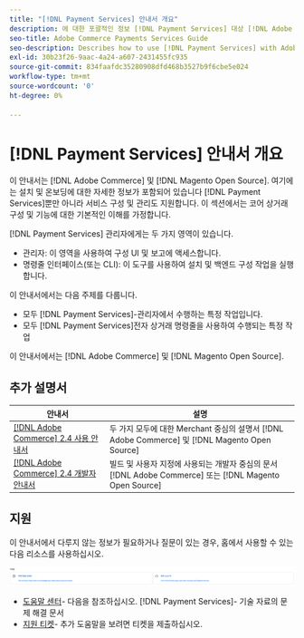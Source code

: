 ```yaml
---
title: "[!DNL Payment Services] 안내서 개요"
description: 에 대한 포괄적인 정보 [!DNL Payment Services] 대상 [!DNL Adobe Commerce] 및 [!DNL Magento Open Source] 설치 및 온보딩 등 관리자
seo-title: Adobe Commerce Payments Services Guide
seo-description: Describes how to use [!DNL Payment Services] with Adobe Commerce or [!DNL Magento Open Source].
exl-id: 30b23f26-9aac-4a24-a607-2431455fc935
source-git-commit: 834faafdc35280908dfd468b3527b9f6cbe5e024
workflow-type: tm+mt
source-wordcount: '0'
ht-degree: 0%

---
```


# [!DNL Payment Services] 안내서 개요

이 안내서는 [!DNL Adobe Commerce] 및 [!DNL Magento Open Source]. 여기에는 설치 및 온보딩에 대한 자세한 정보가 포함되어 있습니다 [!DNL Payment Services]뿐만 아니라 서비스 구성 및 관리도 지원합니다. 이 섹션에서는 코어 상거래 구성 및 기능에 대한 기본적인 이해를 가정합니다.

[!DNL Payment Services] 관리자에게는 두 가지 영역이 있습니다.

* 관리자: 이 영역을 사용하여 구성 UI 및 보고에 액세스합니다.
* 명령줄 인터페이스(또는 CLI): 이 도구를 사용하여 설치 및 백엔드 구성 작업을 실행합니다.

이 안내서에서는 다음 주제를 다룹니다.

* 모두 [!DNL Payment Services]-관리자에서 수행하는 특정 작업입니다.
* 모두 [!DNL Payment Services]전자 상거래 명령줄을 사용하여 수행되는 특정 작업

이 안내서에서는 [!DNL Adobe Commerce] 및 [!DNL Magento Open Source].

## 추가 설명서

| 안내서 | 설명 |
|------ | ----------- |
| [[!DNL Adobe Commerce] 2.4 사용 안내서](https://docs.magento.com/user-guide/) | 두 가지 모두에 대한 Merchant 중심의 설명서 [!DNL Adobe Commerce] 및 [!DNL Magento Open Source] |
| [[!DNL Adobe Commerce] 2.4 개발자 안내서](https://devdocs.magento.com/) | 빌드 및 사용자 지정에 사용되는 개발자 중심의 문서 [!DNL Adobe Commerce] 또는 [!DNL Magento Open Source] |

## 지원

이 안내서에서 다루지 않는 정보가 필요하거나 질문이 있는 경우, 홈에서 사용할 수 있는 다음 리소스를 사용하십시오.

![도움말 리소스](assets/help-resources.png)

* [도움말 센터](https://experienceleague.adobe.com/docs/commerce-knowledge-base/kb/overview.html?lang=en)- 다음을 참조하십시오. [!DNL Payment Services]- 기술 자료의 문제 해결 문서
* [지원 티켓](https://experienceleague.adobe.com/docs/commerce-knowledge-base/kb/help-center-guide/magento-help-center-user-guide.html?lang=en#submit-ticket)- 추가 도움말을 보려면 티켓을 제출하십시오.
